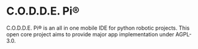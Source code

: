 # C.O.D.D.E. Pi®

C.O.D.D.E. Pi®  is an all in one mobile IDE for python robotic projects.
This open core project aims to provide major app implementation under AGPL-3.0.

